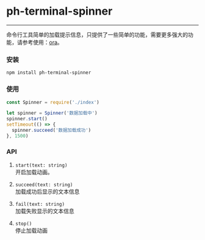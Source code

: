 # ph-terminal-spinner

---

命令行工具简单的加载提示信息，只提供了一些简单的功能，需要更多强大的功能，请参考使用：[ora](https://www.npmjs.com/package/ora)。

### 安装

```
npm install ph-terminal-spinner
```

### 使用

```Javascript
const Spinner = require('./index')

let spinner = Spinner('数据加载中')
spinner.start()
setTimeout(() => {
  spinner.succeed('数据加载成功')
}, 1500)
```

### API

1. `start(text: string)`  
   开启加载动画。

2. `succeed(text: string)`  
   加载成功后显示的文本信息

3. `fail(text: string)`  
   加载失败显示的文本信息

4. `stop()`  
   停止加载动画
